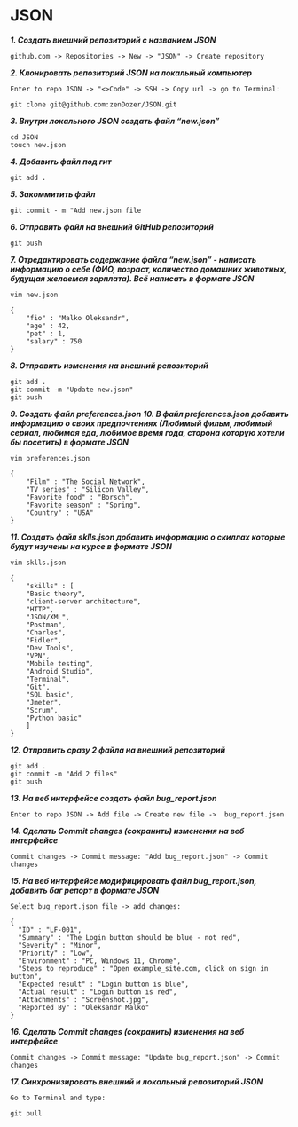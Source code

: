 # JSON

***1. Создать внешний репозиторий c названием JSON***

```
github.com -> Repositories -> New -> "JSON" -> Create repository
```

***2. Клонировать репозиторий JSON на локальный компьютер***

```
Enter to repo JSON -> "<>Code" -> SSH -> Copy url -> go to Terminal:

git clone git@github.com:zenDozer/JSON.git
```

***3. Внутри локального JSON создать файл “new.json”***

```
cd JSON
touch new.json
```

***4. Добавить файл под гит***

```
git add .
```

***5. Закоммитить файл***

```
git commit - m "Add new.json file
```

***6. Отправить файл на внешний GitHub репозиторий***

```
git push
```

***7. Отредактировать содержание файла “new.json” - написать информацию о себе (ФИО, возраст, количество домашних животных, будущая желаемая зарплата). Всё написать в формате JSON***

```
vim new.json

{
	"fio" : "Malko Oleksandr",
	"age" : 42,
	"pet" : 1,
	"salary" : 750
}
```

***8. Отправить изменения на внешний репозиторий***

```
git add .
git commit -m "Update new.json"
git push
```

***9. Создать файл preferences.json***
***10. В файл preferences.json добавить информацию о своих предпочтениях (Любимый фильм, любимый сериал, любимая еда, любимое время года, сторона которую хотели бы посетить) в формате JSON***

```
vim preferences.json

{
	"Film" : "The Social Network",
	"TV series" : "Silicon Valley",
	"Favorite food" : "Borsch",
	"Favorite season" : "Spring",
	"Country" : "USA"
}
```

***11. Создать файл sklls.json добавить информацию о скиллах которые будут изучены на курсе в формате JSON***

```
vim sklls.json

{
	"skills" : [
	"Basic theory",
	"client-server architecture",
	"HTTP",
	"JSON/XML",
	"Postman",
	"Charles",
	"Fidler",
	"Dev Tools",
	"VPN",
	"Mobile testing",
	"Android Studio",
	"Terminal",
	"Git",
	"SQL basic",
	"Jmeter",
	"Scrum",
	"Python basic"
	]
}
```

***12. Отправить сразу 2 файла на внешний репозиторий***

```
git add .
git commit -m "Add 2 files"
git push
```

***13. На веб интерфейсе создать файл bug_report.json***

```
Enter to repo JSON -> Add file -> Create new file ->  bug_report.json
```

***14. Сделать Commit changes (сохранить) изменения на веб интерфейсе***

```
Commit changes -> Commit message: "Add bug_report.json" -> Commit changes
```

***15. На веб интерфейсе модифицировать файл bug_report.json, добавить баг репорт в формате JSON***

```
Select bug_report.json file -> add changes:

{
  "ID" : "LF-001",
  "Summary" : "The Login button should be blue - not red",
  "Severity" : "Minor",
  "Priority" : "Low",
  "Environment" : "PC, Windows 11, Chrome",
  "Steps to reproduce" : "Open example_site.com, click on sign in button",
  "Expected result" : "Login button is blue",
  "Actual result" : "Login button is red",
  "Attachments" : "Screenshot.jpg",
  "Reported By" : "Oleksandr Malko"
}
```

***16. Сделать Commit changes (сохранить) изменения на веб интерфейсе***

```
Commit changes -> Commit message: "Update bug_report.json" -> Commit changes
```

***17. Синхронизировать внешний и локальный репозиторий JSON***

```
Go to Terminal and type:

git pull
```